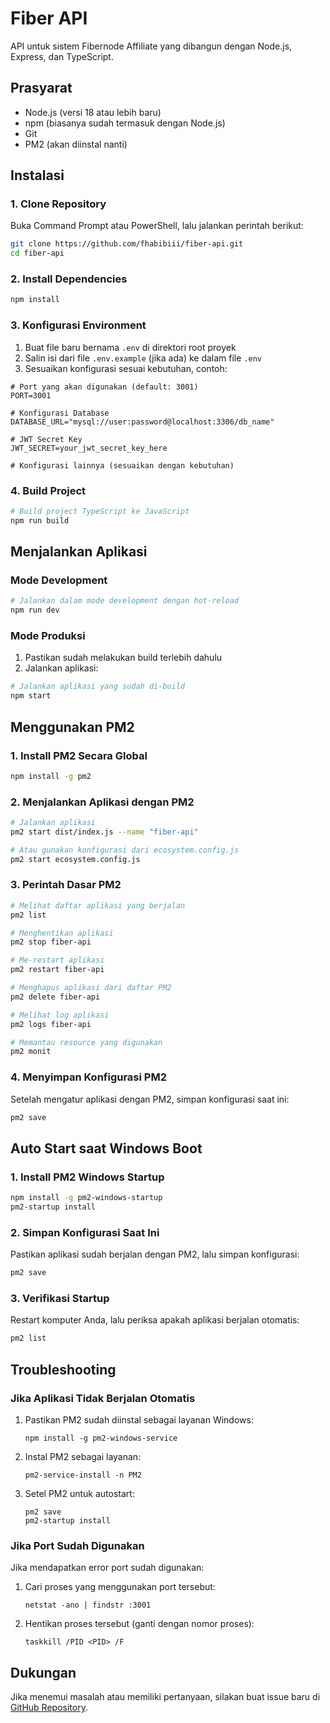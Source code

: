 # Fiber API

API untuk sistem Fibernode Affiliate yang dibangun dengan Node.js, Express, dan TypeScript.

## Prasyarat

- Node.js (versi 18 atau lebih baru)
- npm (biasanya sudah termasuk dengan Node.js)
- Git
- PM2 (akan diinstal nanti)

## Instalasi

### 1. Clone Repository

Buka Command Prompt atau PowerShell, lalu jalankan perintah berikut:

```bash
git clone https://github.com/fhabibiii/fiber-api.git
cd fiber-api
```

### 2. Install Dependencies

```bash
npm install
```

### 3. Konfigurasi Environment

1. Buat file baru bernama `.env` di direktori root proyek
2. Salin isi dari file `.env.example` (jika ada) ke dalam file `.env`
3. Sesuaikan konfigurasi sesuai kebutuhan, contoh:

```env
# Port yang akan digunakan (default: 3001)
PORT=3001

# Konfigurasi Database
DATABASE_URL="mysql://user:password@localhost:3306/db_name"

# JWT Secret Key
JWT_SECRET=your_jwt_secret_key_here

# Konfigurasi lainnya (sesuaikan dengan kebutuhan)
```

### 4. Build Project

```bash
# Build project TypeScript ke JavaScript
npm run build
```

## Menjalankan Aplikasi

### Mode Development

```bash
# Jalankan dalam mode development dengan hot-reload
npm run dev
```

### Mode Produksi

1. Pastikan sudah melakukan build terlebih dahulu
2. Jalankan aplikasi:

```bash
# Jalankan aplikasi yang sudah di-build
npm start
```

## Menggunakan PM2

### 1. Install PM2 Secara Global

```bash
npm install -g pm2
```

### 2. Menjalankan Aplikasi dengan PM2

```bash
# Jalankan aplikasi
pm2 start dist/index.js --name "fiber-api"

# Atau gunakan konfigurasi dari ecosystem.config.js
pm2 start ecosystem.config.js
```

### 3. Perintah Dasar PM2

```bash
# Melihat daftar aplikasi yang berjalan
pm2 list

# Menghentikan aplikasi
pm2 stop fiber-api

# Me-restart aplikasi
pm2 restart fiber-api

# Menghapus aplikasi dari daftar PM2
pm2 delete fiber-api

# Melihat log aplikasi
pm2 logs fiber-api

# Memantau resource yang digunakan
pm2 monit
```

### 4. Menyimpan Konfigurasi PM2

Setelah mengatur aplikasi dengan PM2, simpan konfigurasi saat ini:

```bash
pm2 save
```

## Auto Start saat Windows Boot

### 1. Install PM2 Windows Startup

```bash
npm install -g pm2-windows-startup
pm2-startup install
```

### 2. Simpan Konfigurasi Saat Ini

Pastikan aplikasi sudah berjalan dengan PM2, lalu simpan konfigurasi:

```bash
pm2 save
```

### 3. Verifikasi Startup

Restart komputer Anda, lalu periksa apakah aplikasi berjalan otomatis:

```bash
pm2 list
```

## Troubleshooting

### Jika Aplikasi Tidak Berjalan Otomatis

1. Pastikan PM2 sudah diinstal sebagai layanan Windows:
   ```
   npm install -g pm2-windows-service
   ```

2. Instal PM2 sebagai layanan:
   ```
   pm2-service-install -n PM2
   ```

3. Setel PM2 untuk autostart:
   ```
   pm2 save
   pm2-startup install
   ```

### Jika Port Sudah Digunakan

Jika mendapatkan error port sudah digunakan:

1. Cari proses yang menggunakan port tersebut:
   ```
   netstat -ano | findstr :3001
   ```

2. Hentikan proses tersebut (ganti <PID> dengan nomor proses):
   ```
   taskkill /PID <PID> /F
   ```

## Dukungan

Jika menemui masalah atau memiliki pertanyaan, silakan buat issue baru di [GitHub Repository](https://github.com/fhabibiii/fiber-api/issues).
